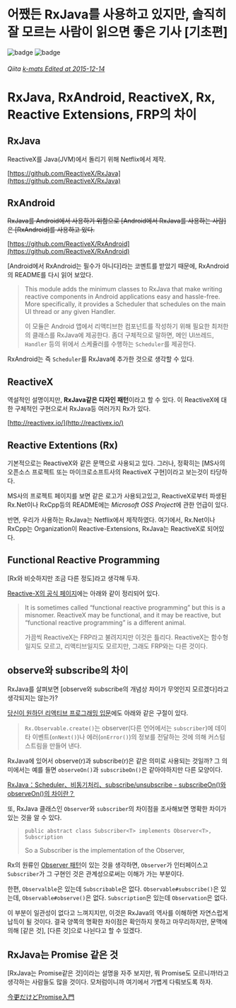 어쨌든 RxJava를 사용하고 있지만, 솔직히 잘 모르는 사람이 읽으면 좋은 기사 [기초편]
=============

![badge](https://img.shields.io/badge/manasobi-RxJava-brightgreen.svg?style=flat-square) ![badge](https://img.shields.io/badge/manasobi-RxAndroid-yellowgreen.svg?style=flat-square)

###### Qiita [k-mats Edited at 2015-12-14](http://qiita.com/k-mats/items/4d374460a3f6284dd09f)

# RxJava, RxAndroid, ReactiveX, Rx, Reactive Extensions, FRP의 차이

## RxJava
ReactiveX를 Java(JVM)에서 돌리기 위해 Netflix에서 제작.

[https://github.com/ReactiveX/RxJava](https://github.com/ReactiveX/RxJava)

## RxAndroid
~~RxJava를 Android에서 사용하기 위함으로 [Android에서 RxJava를 사용하는 사람]은 [RxAndroid]를 사용하고 있다.~~

[https://github.com/ReactiveX/RxAndroid](https://github.com/ReactiveX/RxAndroid)

[Android에서 RxAndroid는 필수가 아니다]라는 코멘트를 받았기 때문에, RxAndroid의 README를 다시 읽어 보았다.

> This module adds the minimum classes to RxJava that make writing reactive components in Android applications easy and hassle-free. More specifically, it provides a Scheduler that schedules on the main UI thread or any given Handler.<p>
이 모듈은 Android 앱에서 리액티브한 컴포넌트를 작성하기 위해 필요한 최저한의 클래스를 RxJava에 제공한다. 좀더 구체적으로 말하면, 메인 UI쓰레드, `Handler` 등의 위에서 스케쥴러를 수행하는 `Scheduler`를 제공한다.

RxAndroid는 즉 `Scheduler`를 RxJava에 추가한 것으로 생각할 수 있다.

## ReactiveX
역설적인 설명이지만, **RxJava같은 디자인 패턴**이라고 할 수 있다. 이 ReactiveX에 대한 구체적인 구현으로서 RxJava등 여러가지 Rx가 있다.

[http://reactivex.io/](http://reactivex.io/)

## Reactive Extentions (Rx)
기본적으로는 ReactiveX와 같은 문맥으로 사용되고 있다. 그러나, 정확히는 [MS사의 오픈소스 프로젝트 또는 마이크로소프트사의 ReactiveX 구현]이라고 보는것이 타당하다.

MS사의 프로젝트 페이지를 보면 같은 로고가 사용되고있고, ReactiveX로부터 파생된 Rx.Net이나 RxCpp등의 README에는 *Microsoft OSS Project*에 관한 언급이 있다.

반면, 우리가 사용하는 RxJava는 Netflix에서 제작하였다. 여기에서, Rx.Net이나 RxCpp는 Organization이 Reactive-Extensions, RxJava는 ReactiveX로 되어있다.

## Functional Reactive Programming
[Rx와 비슷하지만 조금 다른 정도]라고 생각해 두자.

[Reactive-X의 공식 페이지](http://reactivex.io/intro.htm)에는 아래와 같이 정리되어 있다.

> It is sometimes called “functional reactive programming” but this is a misnomer. ReactiveX may be functional, and it may be reactive, but “functional reactive programming” is a different animal.<p>
가끔씩 ReactiveX는 FRP라고 불려지지만 이것은 틀리다. ReactiveX는 함수형일지도 모르고, 리액티브일지도 모르지만, 그래도 FRP와는 다른 것이다.

## observe와 subscribe의 차이
RxJava를 살펴보면 [observe와 subscribe의 개념상 차이가 무엇인지 모르겠다]라고 생각되지는 않는가?

[당신이 원하던 리액티브 프로그래밍 입문](http://ninjinkun.hatenablog.com/entry/introrxja)에도 아래와 같은 구절이 있다.

> `Rx.Observable.create()`는 observer(다른 언어에서는 `subscriber`)에 데이타 이벤트(`onNext()`)나 에러(`onError()`)의 정보를 전달하는 것에 의해 커스텀 스트림을 만들어 낸다.

RxJava에 있어서 observe(r)과 subscribe(r)은 같은 의미로 사용되는 것일까? 그 의미에서는 예를 들면 `observeOn()`과 `subscribeOn()`은 같아야하지만 다른 모양이다.

[RxJava：Scheduler、비동기처리、subscribe/unsubscribe - subscribeOn()와observeOn()의 차이란？](http://qiita.com/yuya_presto/items/c8c3d77ac958c9c8f67b#subscribeon%E3%81%A8observeon%E3%81%AE%E9%81%95%E3%81%84%E3%81%A3%E3%81%A6)

또, RxJava 클래스인 `Observer`와 `subscriber`의 차이점을 조사해보면 명확한 차이가 있는 것을 알 수 있다.

> `public abstract class Subscriber<T> implements Observer<T>, Subscription`<p> So a Subscriber is the implementation of the Observer,

Rx의 원류인 [Observer 패턴](https://ja.wikipedia.org/wiki/Observer_%E3%83%91%E3%82%BF%E3%83%BC%E3%83%B3)이 있는 것을 생각하면, `Observer`가 인터페이스고 `Subscriber`가 그 구현인 것은 관계성으로써는 이해가 가는 부분이다.

한편, `Observalble`은 있는데 `Subscribable`은 없다. `Observable#subscribe()`은 있는데, `Observable#observe()`은 없다. `Subscription`은 있는데 `Observation`은 없다.

이 부분이 일관성이 없다고 느껴지지만, 이것은 RxJava의 역사를 이해하면 자연스럽게 납득이 될 것이다. 결국 양쪽의 명확한 차이점은 확인하지 못하고 마무리하지만, 문맥에 의해 [같은 것], [다른 것]으로 나뉜다고 할 수 있겠다.

## RxJava는 Promise 같은 것
[RxJava는 Promise같은 것]이라는 설명을 자주 보지만, 뭐 Promise도 모르니까!라고 생각하는 사람들도 많을 것이다. 모처럼이니까 여기에서 가볍게 다뤄보도록 하자.

[今更だけどPromise入門](http://qiita.com/koki_cheese/items/c559da338a3d307c9d88)










